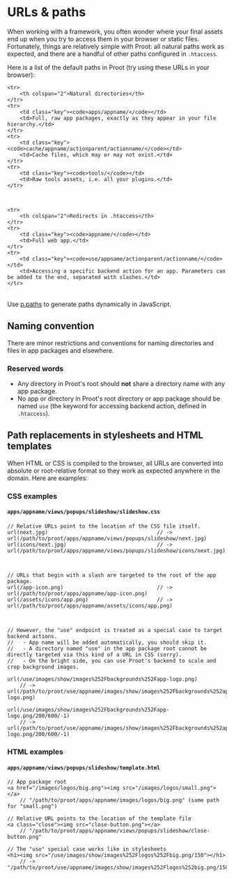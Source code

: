 
# URLs & paths

When working with a framework, you often wonder where your final assets end up when you try to access them in your browser or static files. Fortunately, things are relatively simple with Proot: all natural paths work as expected, and there are a handful of other paths configured in `.htaccess`.

Here is a list of the default paths in Proot (try using these URLs in your browser):

<table>

	<tr>
		<th colspan="2">Natural directories</th>
	</tr>
	<tr>
		<td class="key"><code>apps/appname/</code></td>
		<td>Full, raw app packages, exactly as they appear in your file hierarchy.</td>
	</tr>
	<tr>
		<td class="key"><code>cache/appname/actionparent/actionname/</code></td>
		<td>Cache files, which may or may not exist.</td>
	</tr>
	<tr>
		<td class="key"><code>tools/</code></td>
		<td>Raw tools assets, i.e. all your plugins.</td>
	</tr>



	<tr>
		<th colspan="2">Redirects in .htaccess</th>
	</tr>
	<tr>
		<td class="key"><code>appname/</code></td>
		<td>Full web app.</td>
	</tr>
	<tr>
		<td class="key"><code>use/appname/actionparent/actionname/</code></td>
		<td>Accessing a specific backend action for an app. Parameters can be added to the end, separated with slashes.</td>
	</tr>



</table>

Use [p.paths](?category=cheatsheets&id=js-library) to generate paths dynamically in JavaScript.



## Naming convention

There are minor restrictions and conventions for naming directories and files in app packages and elsewhere.

### Reserved words

- Any directory in Proot's root should **not** share a directory name with any app package.
- No app or directory in Proot's root directory or app package should be named `use` (the keyword for accessing backend action, defined in `.htaccess`).



## Path replacements in stylesheets and HTML templates

When HTML or CSS is compiled to the browser, all URLs are converted into absolute or root-relative format so they work as expected anywhere in the domain. Here are examples:

### CSS examples

#### `apps/appname/views/popups/slideshow/slideshow.css`

	// Relative URLs point to the location of the CSS file itself.
	url(next.jpg)									// -> url(/path/to/proot/apps/appname/views/popups/slideshow/next.jpg)
	url(icons/next.jpg)								// -> url(/path/to/proot/apps/appname/views/popups/slideshow/icons/next.jpg)



	// URLs that begin with a slash are targeted to the root of the app package.
	url(/app-icon.png)								// -> url(/path/to/proot/apps/appname/app-icon.png)
	url(/assets/icons/app.png)						// -> url(/path/to/proot/apps/appname/assets/icons/app.png)



	// However, the "use" endpoint is treated as a special case to target backend actions.
	//   - App name will be added automatically, you should skip it.
	//   - A directory named "use" in the app package root cannot be directly targeted via this kind of a URL in CSS (sorry).
	//   - On the bright side, you can use Proot's backend to scale and crop background images.

	url(/use/images/show/images%252Fbackgrounds%252Fapp-logo.png)
		// -> url(/path/to/proot/use/appname/images/show/images%252Fbackgrounds%252app-logo.png)

	url(/use/images/show/images%252Fbackgrounds%252Fapp-logo.png/200/600/-1)
		// -> url(/path/to/proot/use/appname/images/show/images%252Fbackgrounds%252app-logo.png/200/600/-1)

### HTML examples

#### `apps/appname/views/popups/slideshow/template.html`

	// App package root
	<a href="/images/logos/big.png"><img src="/images/logos/small.png"></a>
		// "/path/to/proot/apps/appname/images/logos/big.png" (same path for "small.png")

	// Relative URL points to the location of the template file
	<a class="close"><img src="close-button.png"></a>
		// "/path/to/proot/apps/appname/views/popups/slideshow/close-button.png"

	// The "use" special case works like in stylesheets
	<h1><img src="/use/images/show/images%252Flogos%252Fbig.png/150"></h1>
		// -> "/path/to/proot/use/appname/images/show/images%252Flogos%252big.png/150"
